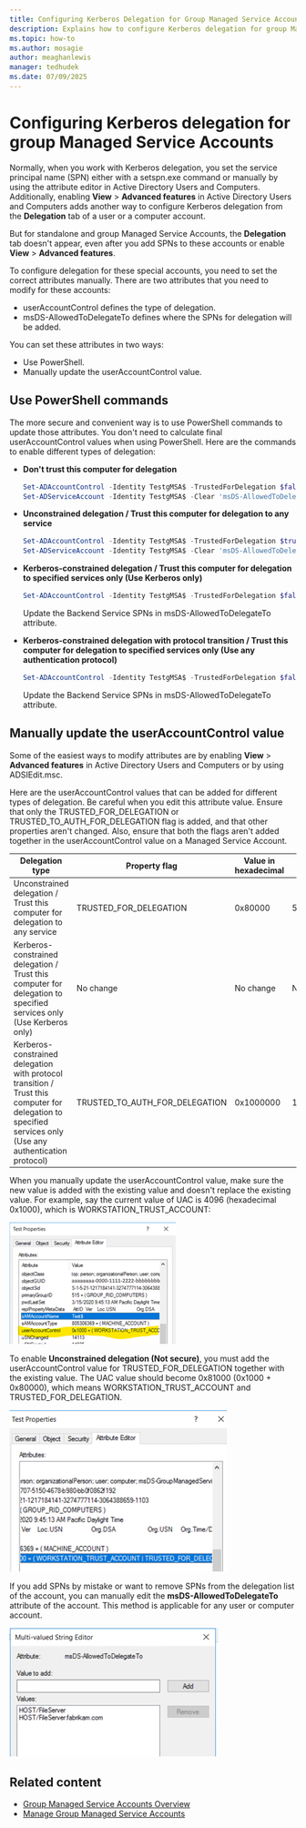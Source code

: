 ```yaml
---
title: Configuring Kerberos Delegation for Group Managed Service Accounts
description: Explains how to configure Kerberos delegation for group Managed Service Accounts.
ms.topic: how-to
ms.author: mosagie
author: meaghanlewis
manager: tedhudek
ms.date: 07/09/2025
---
```


# Configuring Kerberos delegation for group Managed Service Accounts

Normally, when you work with Kerberos delegation, you set the service principal name (SPN) either with a setspn.exe command or manually by using the attribute editor in Active Directory Users and Computers. Additionally, enabling **View** > **Advanced features** in Active Directory Users and Computers adds another way to configure Kerberos delegation from the **Delegation** tab of a user or a computer account.

But for standalone and group Managed Service Accounts, the **Delegation** tab doesn't appear, even after you add SPNs to these accounts or enable **View** > **Advanced features**.

To configure delegation for these special accounts, you need to set the correct attributes manually.
There are two attributes that you need to modify for these accounts:

- userAccountControl defines the type of delegation.
- msDS-AllowedToDelegateTo defines where the SPNs for delegation will be added.

You can set these attributes in two ways:

- Use PowerShell.
- Manually update the userAccountControl value.

## Use PowerShell commands

The more secure and convenient way is to use PowerShell commands to update those attributes. You don't need to calculate final userAccountControl values when using PowerShell. Here are the commands to enable different types of delegation:

- **Don't trust this computer for delegation**

  ```powershell
  Set-ADAccountControl -Identity TestgMSA$ -TrustedForDelegation $false -TrustedToAuthForDelegation $false
  Set-ADServiceAccount -Identity TestgMSA$ -Clear 'msDS-AllowedToDelegateTo'
  ```

- **Unconstrained delegation / Trust this computer for delegation to any service**

  ```powershell
  Set-ADAccountControl -Identity TestgMSA$ -TrustedForDelegation $true -TrustedToAuthForDelegation $false
  Set-ADServiceAccount -Identity TestgMSA$ -Clear 'msDS-AllowedToDelegateTo'
  ```

- **Kerberos-constrained delegation / Trust this computer for delegation to specified services only (Use Kerberos only)**

  ```powershell
  Set-ADAccountControl -Identity TestgMSA$ -TrustedForDelegation $false -TrustedToAuthForDelegation $false
  ```

  Update the Backend Service SPNs in msDS-AllowedToDelegateTo attribute.

- **Kerberos-constrained delegation with protocol transition / Trust this computer for delegation to specified services only (Use any authentication protocol)**

  ```powershell
  Set-ADAccountControl -Identity TestgMSA$ -TrustedForDelegation $false -TrustedToAuthForDelegation $true
  ```

  Update the Backend Service SPNs in msDS-AllowedToDelegateTo attribute.

## Manually update the userAccountControl value

Some of the easiest ways to modify attributes are by enabling **View** > **Advanced features** in Active Directory Users and Computers or by using ADSIEdit.msc.

Here are the userAccountControl values that can be added for different types of delegation. Be careful when you edit this attribute value. Ensure that only the TRUSTED_FOR_DELEGATION or TRUSTED_TO_AUTH_FOR_DELEGATION flag is added, and that other properties aren't changed. Also, ensure that both the flags aren't added together in the userAccountControl value on a Managed Service Account.

| Delegation type | Property flag | Value in hexadecimal | Value in decimal |
|------------------|---------------|----------------------|------------------|
| Unconstrained delegation / Trust this computer for delegation to any service | TRUSTED_FOR_DELEGATION | 0x80000 | 524288 |
| Kerberos-constrained delegation / Trust this computer for delegation to specified services only (Use Kerberos only) | No change | No change | No change |
 Kerberos-constrained delegation with protocol transition / Trust this computer for delegation to specified services only (Use any authentication protocol) | TRUSTED_TO_AUTH_FOR_DELEGATION | 0x1000000 | 16777216 |

When you manually update the userAccountControl value, make sure the new value is added with the existing value and doesn't replace the existing value.
For example, say the current value of UAC is 4096 (hexadecimal 0x1000), which is WORKSTATION_TRUST_ACCOUNT:

![Screenshot that shows a userAccountControl value of 4096.](media/user-account-control-4096.png)

To enable **Unconstrained delegation (Not secure)**, you must add the userAccountControl value for TRUSTED_FOR_DELEGATION together with the existing value.
The UAC value should become 0x81000 (0x1000 + 0x80000), which means WORKSTATION_TRUST_ACCOUNT and TRUSTED_FOR_DELEGATION.

![Screenshot that shows a userAccountControl value of 81000.](media/user-account-control-81000.png)

If you add SPNs by mistake or want to remove SPNs from the delegation list of the account, you can manually edit the **msDS-AllowedToDelegateTo** attribute of the account. This method is applicable for any user or computer account.

![Screenshot that shows the msDS-AllowedToDelegateTo attribute in the Multi-valued String Editor.](media/allowed-to-delegate.png)

## Related content

- [Group Managed Service Accounts Overview](group-managed-service-accounts-overview.md)
- [Manage Group Managed Service Accounts](manage-group-managed-service-accounts.md)
